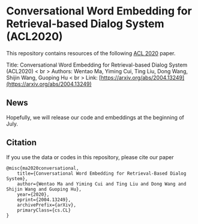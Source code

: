 # Conversational Word Embedding for Retrieval-based Dialog System (ACL2020)
This repository contains resources of the following [ACL 2020](https://acl2020.org/) paper. 

Title: Conversational Word Embedding for Retrieval-based Dialog System (ACL2020) < br >
Authors: Wentao Ma, Yiming Cui, Ting Liu, Dong Wang, Shijin Wang, Guoping Hu < br >
Link: [https://arxiv.org/abs/2004.13249](https://arxiv.org/abs/2004.13249)

## News
Hopefully, we will release our code and embeddings at the beginning of July.


## Citation
If you use the data or codes in this repository, please cite our paper
```
@misc{ma2020conversational,
    title={Conversational Word Embedding for Retrieval-Based Dialog System},
    author={Wentao Ma and Yiming Cui and Ting Liu and Dong Wang and Shijin Wang and Guoping Hu},
    year={2020},
    eprint={2004.13249},
    archivePrefix={arXiv},
    primaryClass={cs.CL}
}
